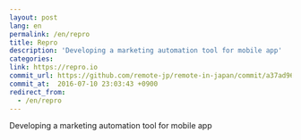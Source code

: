 ```yaml
---
layout: post
lang: en
permalink: /en/repro
title: Repro
description: 'Developing a marketing automation tool for mobile app'
categories: 
link: https://repro.io
commit_url: https://github.com/remote-jp/remote-in-japan/commit/a37ad9610752ae94ec75d3457bc92f329418d6cc
commit_at:  2016-07-10 23:03:43 +0900
redirect_from:
  - /en/repro
---
```


<p>Developing a marketing automation tool for mobile app</p>

